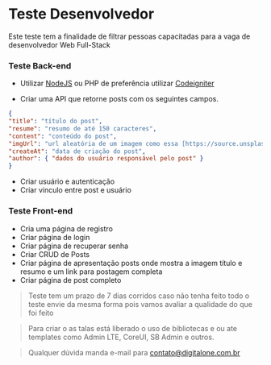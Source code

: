 
# Teste Desenvolvedor

Este teste tem a finalidade de filtrar pessoas capacitadas para a vaga de desenvolvedor Web Full-Stack

### Teste Back-end

* Utilizar [NodeJS](https://nodejs.org/) ou PHP de preferência utilizar [Codeigniter](https://codeigniter.com/)

* Criar uma API que retorne posts com os seguintes campos.
 
 ```JSON
 {
 "title": "título do post",
 "resume": "resumo de até 150 caracteres",
"content": "conteúdo do post",
 "imgUrl": "url aleatória de um imagem como essa [https://source.unsplash.com/640x640/?trees](https://source.unsplash.com/640x640/?trees)",
 "createAt": "data de criação do post",
 "author": { "dados do usuário responsável pelo post" }
 }
 ```
* Criar usuário e autenticação
* Criar vinculo entre post e usuário

### Teste Front-end

* Cria uma página de registro
* Criar página de login
* Criar página de recuperar senha
* Criar CRUD de Posts
* Criar página de apresentação posts onde mostra a imagem título e resumo e um link para postagem completa
* Criar página de post completo

> Teste tem um prazo de 7 dias corridos  caso não tenha feito todo o teste envie da mesma forma pois vamos avaliar a qualidade do que foi feito

> Para criar o as talas está liberado o uso de bibliotecas e ou ate templates como Admin LTE, CoreUI, SB Admin e outros.

> Qualquer dúvida manda e-mail para contato@digitalone.com.br   
